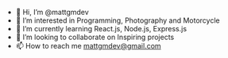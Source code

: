 - 👋 Hi, I’m @mattgmdev
- 👀 I’m interested in Programming, Photography and Motorcycle 
- 🌱 I’m currently learning React.js, Node.js, Express.js
- 💞️ I’m looking to collaborate on Inspiring projects
- 📫 How to reach me mattgmdev@gmail.com

<!---
mattgmdev/mattgmdev is a ✨ special ✨ repository because its `README.md` (this file) appears on your GitHub profile.
You can click the Preview link to take a look at your changes.
--->
